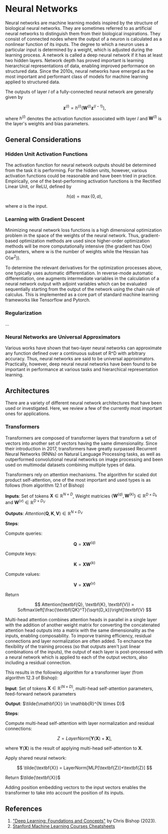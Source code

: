 # Neural Networks

Neural networks are machine learning models inspired by the structure of biological neural networks. 
They are sometimes referred to as artificial neural networks to distinguish them from their biological inspirations.
They consist of connected nodes where the output of a neuron is calculated as a nonlinear function of its inputs.
The degree to which a neuron uses a particular input is determined by a weight, which is adjusted during the learning process.
A network is called a deep neural network if it has at least two hidden layers. 
Network depth has proved important is learning hierarchical representations of data, enabling improved performance on structured data.
Since the 2010s, neural networks have emerged as the most important and performant class of models for machine learning applied to structured data.

The outputs of layer $l$ of a fully-connected neural network are generally given by

$$
\mathbf{z}^{(l)} = h^{(l)}(\mathbf{W}^{(l)}\mathbf{z}^{(l-1)}),
$$

where $h^{(l)}$ denotes the activation function associated with layer $l$ and $\mathbf{W}^{(l)}$ is the layer's weights and bias parameters.

<!-- Potentially replace above equation with more general version of eq. 6.22 from Bishop) -->

<!-- Possibility to add: refer to a neural network with n hidden layers as a n+1-layer neural network, since there are n+1 layers of learnable parameters -->

## General Considerations

<!-- Note: should add contrastive learning as a learning paradigm to general ML review. This is reviewed in 6.3.5 of Bishop -->

### Hidden Unit Activation Functions

The activation function for neural network outputs should be determined from the task it is performing.
For the hidden units, however, various activation functions could be reasonable and have been tried in practice. 
Empirically, one of the best-performing activation functions is the Rectified Linear Unit, or ReLU, defined by

$$
h(a) = \max(0, a),
$$

where $a$ is the input.

### Learning with Gradient Descent

Minimizing neural network loss functions is a high dimensional optimization problem in the space of the weights of the neural network. 
Thus, gradient-based optimization methods are used since higher-order optimization methods will be more computationally intensive (the gradient has O(w) parameters, where w is the number of weights while the Hessian has O($w^2$)).

<!-- Add stochastic gradient descent with mini-batches here -->

<!-- Add ADAM here -->

<!-- Add He initialization here -->

<!-- Add batch/layer normalization here -->

To determine the relevant derivatives for the optimization processes above, one typically uses automatic differentiation.
In reverse-mode automatic differentiation, one augments intermediate variables in the calculation of a neural network output with adjoint variables which can be evaluated sequentially starting from the output of the network using the chain rule of calculus.
This is implemented as a core part of standard machine learning frameworks like Tensorflow and Pytorch.

<!-- TODO: Add elaboration on autograd -->

### Regularization

...

### Neural Networks are Universal Approximators

Various works have shown that two-layer neural networks can approximate any function defined over a continuous subset of R^D with arbitrary accuracy.
Thus, neural networks are said to be universal approximators.
Practically, however, deep neural neural networks have been found to be important in performance at various tasks and hierarchical representation learning.


## Architectures

There are a variety of different neural network architectures that have been used or investigated. 
Here, we review a few of the currently most important ones for applications.

### Transformers

<!-- Transformers can be viewed as GNNs: https://graphdeeplearning.github.io/post/transformers-are-gnns/ -->

Transformers are composed of transformer layers that transform a set of vectors into another set of vectors having the same dimensionality. 
Since their introduction in 2017, transformers have greatly surpassed Recurrent Neural Networks (RNNs) on Natural Language Processing tasks, as well as outperformed convolutional neural networks on image processing and been used on multimodal datasets combining multiple types of data.

Transformers rely on attention mechanisms.
The algorithm for scaled dot product self-attention, one of the most important and used types is as follows (from algorithm 12.1 of Bishop)

**Inputs**: Set of tokens $\textbf{X} \in \mathbb{R}^{N\times D}$, Weight matricies $\{ \textbf{W}^{(q)}, \textbf{W}^{(k)}\} \in \mathbb{R}^{D\times D_k}$ and $\textbf{W}^{(v)} \in \mathbb{R}^{D \times D_V}$

**Outputs**: $Attention(\textbf{Q}, \textbf{K}, \textbf{V}) \in \mathbb{R}^{N \times D_V}$

**Steps**: 

Compute queries:

$$
\textbf{Q} = \textbf{XW}^{(q)}
$$

Compute keys:

$$
\textbf{K} = \textbf{XW}^{(k)}
$$

Compute values:

$$
\textbf{V} = \textbf{XW}^{(v)}
$$

Return 

$$
Attention(\textbf{Q}, \textbf{K}, \textbf{V}) = Softmax\left[\frac{\textbf{QK}^T}{\sqrt{D_k}}\right]\textbf{V}
$$

Multi-head attention combines attention heads in parallel in a single layer with the addition of another weight matrix for converting the concatenated attention head outputs into a matrix with the same dimensionality as the inputs, enabling composability.
To imporve training efficiency, residual connections and layer normalization are often added. 
To enchance the flexibility of the training process (so that outputs aren't just linear combinations of the inputs), the output of each layer is post-processed with a neural network which is applied to each of the output vectors, also including a residual connection.

This results in the following algorithm for a transformer layer (from algorithm 12.3 of Bishop):

**Input**: Set of tokens $\textbf{X} \in \mathbb{R}^{(N \times D)}$, multi-head self-attention parameters, feed-forward network parameters

**Output**: $\tilde{\mathbf{X}} \in \mathbb{R}^{N \times D}$

**Steps**:

Compute multi-head self-attention with layer normalization and residual connections:

$$
Z = LayerNorm[\textbf{Y}(\textbf{X})+\textbf{X}],
$$

where $\textbf{Y}(\textbf{X})$ is the result of applying multi-head self-attention to $\textbf{X}$.

Apply shared neural network:

$$
\tilde{\textbf{X}} = LayerNorm[MLP[\textbf{Z}]+\textbf{Z}]
$$

Return $\tilde{\textbf{X}}$


Adding position embedding vectors to the input vectors enables the transformer to take into account the position of its inputs.

<!-- Add something on encoder, decoder, encoder-decoder architectures -->

## References

1. ["Deep Learning: Foundations and Concepts"](https://www.bishopbook.com) by Chris Bishop (2023).
2. [Stanford Machine Learning Courses Cheatsheets](https://stanford.edu/~shervine/teaching/cs-221/)

